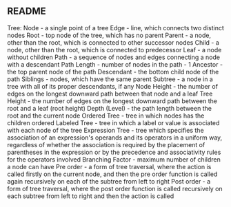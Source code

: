 ## README

Tree: 
Node - a single point of a tree
Edge - line, which connects two distinct nodes
Root - top node of the tree, which has no parent
Parent - a node, other than the root, which is connected to other successor nodes
Child - a node, other than the root, which is connected to predecessor
Leaf - a node without children
Path - a sequence of nodes and edges connecting a node with a descendant
Path Length - number of nodes in the path - 1
Ancestor - the top parent node of the path
Descendant - the bottom child node of the path
Siblings - nodes, which have the same parent
Subtree - a node in a tree with all of its proper descendants, if any
Node Height - the number of edges on the longest downward path between that node and a leaf
Tree Height - the number of edges on the longest downward path between the root and a leaf (root height)
Depth (Level) - the path length between the root and the current node
Ordered Tree - tree in which nodes has the children ordered
Labeled Tree - tree in which a label or value is associated with each node of the tree
Expression Tree - tree which specifies the association of an expression's operands and its operators in a uniform way, regardless of whether the association is required by the placement of parentheses in the expression or by the precedence and associativity rules for the operators involved
Branching Factor - maximum number of children a node can have
Pre order - a form of tree traversal, where the action is called firstly on the current node, and then the pre order function is called again recursively on each of the subtree from left to right
Post order - a form of tree traversal, where the post order function is called recursively on each subtree from left to right and then the action is called